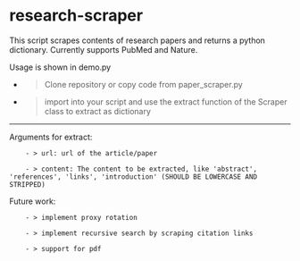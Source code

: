 # research-scraper
This script scrapes contents of research papers and returns a python dictionary. Currently supports PubMed and Nature.

Usage is shown in demo.py

- > Clone repository or copy code from paper_scraper.py

- > import into your script and use the extract function of the Scraper class to extract as dictionary

---
Arguments for extract:

        - > url: url of the article/paper

        - > content: The content to be extracted, like 'abstract', 'references', 'links', 'introduction' (SHOULD BE LOWERCASE AND STRIPPED)


Future work:

        - > implement proxy rotation
    
        - > implement recursive search by scraping citation links
    
        - > support for pdf

